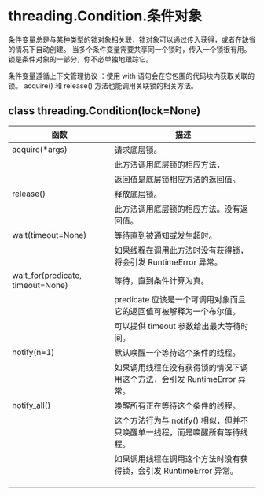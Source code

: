 # threading.Condition.条件对象

条件变量总是与某种类型的锁对象相关联，锁对象可以通过传入获得，或者在缺省的情况下自动创建。
当多个条件变量需要共享同一个锁时，传入一个锁很有用。
锁是条件对象的一部分，你不必单独地跟踪它。

条件变量遵循上下文管理协议 ：使用 with 语句会在它包围的代码块内获取关联的锁。 acquire() 和 release() 方法也能调用关联锁的相关方法。




## class threading.Condition(lock=None)

| 函数                              | 描述                                                                       |
| --------------------------------- | -------------------------------------------------------------------------- |
| acquire(*args)                    | 请求底层锁。                                                               |
|                                   | 此方法调用底层锁的相应方法，                                               |
|                                   | 返回值是底层锁相应方法的返回值。                                           |
| release()                         | 释放底层锁。                                                               |
|                                   | 此方法调用底层锁的相应方法。没有返回值。                                   |
| wait(timeout=None)                | 等待直到被通知或发生超时。                                                 |
|                                   | 如果线程在调用此方法时没有获得锁，将会引发 RuntimeError 异常。             |
| wait_for(predicate, timeout=None) | 等待，直到条件计算为真。                                                   |
|                                   | predicate 应该是一个可调用对象而且它的返回值可被解释为一个布尔值。         |
|                                   | 可以提供 timeout 参数给出最大等待时间。                                    |
| notify(n=1)                       | 默认唤醒一个等待这个条件的线程。                                           |
|                                   | 如果调用线程在没有获得锁的情况下调用这个方法，会引发 RuntimeError 异常。   |
| notify_all()                      | 唤醒所有正在等待这个条件的线程。                                           |
|                                   | 这个方法行为与 notify() 相似，但并不只唤醒单一线程，而是唤醒所有等待线程。 |
|                                   | 如果调用线程在调用这个方法时没有获得锁，会引发 RuntimeError 异常。         |
|                                   |                                                                            |
|                                   |                                                                            |
|                                   |                                                                            |

